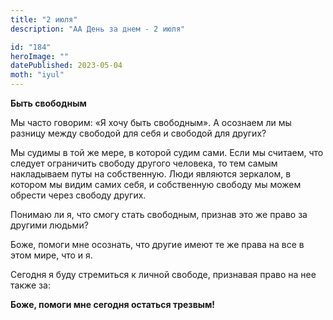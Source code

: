 ```yaml
---
title: "2 июля"
description: "АА День за днем - 2 июля"

id: "184"
heroImage: ""
datePublished: 2023-05-04
moth: "iyul"
---
```


**Быть свободным**

Мы часто говорим: «Я хочу быть свободным». А осознаем ли мы разницу между
свободой для себя и свободой для других?

Мы судимы в той же мере, в которой судим сами. Если мы считаем, что следует
ограничить свободу другого человека, то тем самым накладываем путы на
собственную. Люди являются зеркалом, в котором мы видим самих себя, и
собственную свободу мы можем обрести через свободу других.

Понимаю ли я, что смогу стать свободным, признав это же право за другими
людьми?

Боже, помоги мне осознать, что другие имеют те же права на все в этом мире,
что и я.

Сегодня я буду стремиться к личной свободе, признавая право на нее также за:

**Боже, помоги мне сегодня остаться трезвым!**
